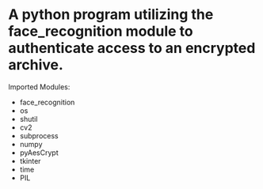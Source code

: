 A python program utilizing the face_recognition module to authenticate access to an encrypted archive.
======================================================================================================
Imported Modules:
<ul>
  <li>face_recognition</li>
  <li>os</li>
  <li>shutil</li>
  <li>cv2</li>
  <li>subprocess</li>
  <li>numpy</li>
  <li>pyAesCrypt</li>
  <li>tkinter</li>
  <li>time</li>
  <li>PIL</li>
</ul>
